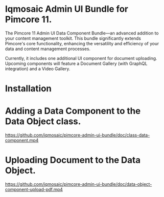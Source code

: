 # Iqmosaic Admin UI Bundle for Pimcore 11.

The Pimcore 11 Admin UI Data Component Bundle—an advanced addition to your content management toolkit. 
This bundle significantly extends Pimcore's core functionality, 
enhancing the versatility and efficiency of your data and content management processes.


Currently, it includes one additional UI component for document uploading. 
Upcoming components will feature a Document Gallery (with GraphQL integration) and a Video Gallery.


# Installation 




# Adding a Data Component to the Data Object class.

https://github.com/iqmosaic/pimcore-admin-ui-bundle/doc/class-data-component.mp4

# Uploading Document to the Data Object.

https://github.com/iqmosaic/pimcore-admin-ui-bundle/doc/data-object-component-upload-pdf.mp4


